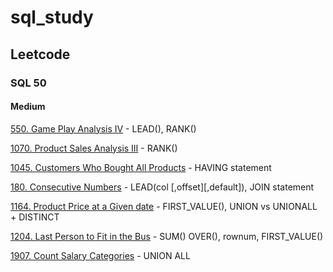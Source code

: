 # sql_study

## Leetcode
### SQL 50
#### Medium
[550. Game Play Analysis IV](./leetcode/550.Game_Play_Analysis_IV.sql) - LEAD(), RANK()

[1070. Product Sales Analysis III](./leetcode/1070.Product_Sales_Analysis_III.sql) - RANK()

[1045. Customers Who Bought All Products](./leetcode/1045.Customers_Who_Bought_All_Products.sql) - HAVING statement

[180. Consecutive Numbers](./leetcode/180.Consecutive_Numbers.sql) - LEAD(col [,offset][,default]), JOIN statement

[1164. Product Price at a Given date](./leetcode/1164.Product_Price_at_a_Given_date.sql) - FIRST_VALUE(), UNION vs UNIONALL + DISTINCT

[1204. Last Person to Fit in the Bus](./leetcode/1204.Last_Person_to_Fit_in_the_Bus.sql) - SUM() OVER(), rownum, FIRST_VALUE()

[1907. Count Salary Categories](./leetcode/1907.Count_Salary_Categories.sql) - UNION ALL
